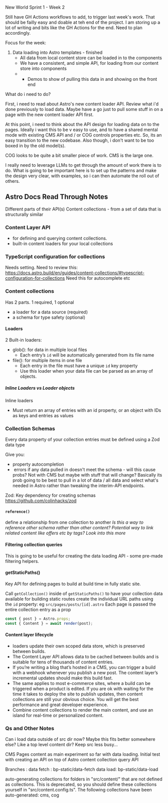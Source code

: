 New World Sprint 1 - Week 2 

Still have GH Actions workflows to add, to trigger last week's work.
That should be failly easy and doable at teh end of the project.
I am storing up a lot of writing and bits like the GH Actions for the end. Need to plan accordingly.

Focus for the week: 
1. Data loading into Astro templates - finished
    - All data from local content store can be loaded in to the components
    - We have a consistent, and simple API, for loading from our content store into components
    - * Demos to show of pulling this data in and showing on the front end

What do i need to do?

First, i need to read about Astro's new content loader API.
Review what i'd done previously to load data.
Maybe have a go just to pull some stuff in on a page with the new content loader API first.

At this point, i need to think about the API design for loading data on to the pages. 
Ideally i want this to be v easy to use, and to have a shared mental mode with existing CMS API and / or COG controls properties etc. So, its an easy transition to the new codebase.
Also though, i don't want to be too boxed in by the old model(s).

COG looks to be quite a bit smaller piece of work.
CMS is the large one. 

I really need to leverage LLMs to get through the amount of work there is to do.
What is going to be important here is to set up the patterns and make the design very clear, with examples, so i can then automate the roll out of others.



## Astro Docs Read Through Notes

Different parts of their API(s)
Content collections - from a set of data that is structurally similar
### Content Layer API 
- for defining and querying content collections.
- built-in content loaders for your local collections


### TypeScript configuration for collections
Needs setting. Need to review this: https://docs.astro.build/en/guides/content-collections/#typescript-configuration-for-collections
Need this for autocomplete etc 


### Content collections
Has 2 parts. 1 required, 1 optional 
- a loader for a data source (required)
- a schema for type safety (optional)

#### Loaders
2 Built-in loaders: 
- glob(): for data in multiple local files
	- Each entry’s `id` will be automatically generated from its file name
- file(): for multiple items in one file
	- Each entry in the file must have a unique `id` key property
	- Use this loader when your data file can be parsed as an array of objects.

##### Inline Loaders vs Loader objects

Inline loaders
- Must return an array of entries with an id property, or an object with IDs as keys and entries as values

### Collection Schemas

Every data property of your collection entries must be defined using a Zod data type

Give you: 
- property autocompletion
-  errors if any data pulled in doesn't meet the schema - will this cause probs? Not with CMS but maybe with stuff that will change? Basically its prob going to be best to pull in a lot of data / all data and select what's needed in Astro rather than tweaking the interim-API endpoints.

Zod: Key dependency for creating schemas
https://github.com/colinhacks/zod


#### `reference()`
define a relationship from one collection to another
*Is this a way to reference other schema rather than other content?*
*Potential way to link related content like offers etc by tags? Look into this more* 


#### Filtering collection queries

This is going to be useful for creating the data loading API - some pre-made filtering helpers. 

#### getStaticPaths()
Key API for defining pages to build at build time in fully static site.

Call `getCollection()` inside of `getStaticPaths()` to have your collection data available for building static routes
create the individual URL paths using the `id` property: eg `src/pages/posts/[id].astro`
Each page is passed the entire collection entry as a prop
```js
const { post } = Astro.props;
const { Content } = await render(post);
```


#### Content layer lifecycle
- loaders update their own scoped data store, which is preserved between builds.
- The Content Layer API allows data to be cached between builds and is suitable for tens of thousands of content entries.
- If you’re writing a blog that’s hosted in a CMS, you can trigger a build with a webhook whenever you publish a new post. The content layer’s incremental updates should make this build fast.
- The same applies to most e-commerce sites, where a build can be triggered when a product is edited. If you are ok with waiting for the time it takes to deploy the site to publish updates, then content collections are still your obvious choice. You will get the best performance and great developer experience.
- Combine content collections to render the main content, and use an  island for real-time or personalized content.

### Qs and Other Notes
Can i load data outside of src dir now? Maybe this fits better somewhere else? Like a top level content dir? Keep src less busy...

CMS Pages content as main experiment so far with data loading. Initial test with creating an API on top of Astro content collection query API 



Branches : 
data fetch : bp-static/data-fetch
data load: bp-static/data-load



auto-generating collections for folders in "src/content/" that are not defined as collections.
This is deprecated, so you should define these collections yourself in "src/content.config.ts".
The following collections have been auto-generated: cms, cog